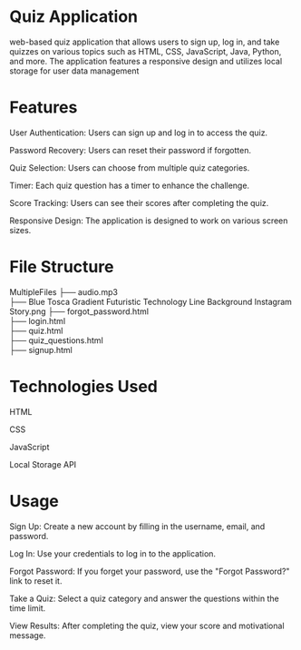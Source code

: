 # Quiz Application
web-based quiz application that allows users to sign up, log in, and take quizzes on various topics such as HTML, CSS, JavaScript, Java, Python, and more. The application features a responsive design and utilizes local storage for user data management

# Features
User Authentication: Users can sign up and log in to access the quiz.

Password Recovery: Users can reset their password if forgotten.

Quiz Selection: Users can choose from multiple quiz categories.

Timer: Each quiz question has a timer to enhance the challenge.

Score Tracking: Users can see their scores after completing the quiz.

Responsive Design: The application is designed to work on various screen sizes.

# File Structure
MultipleFiles
├── audio.mp3                  
├── Blue Tosca Gradient Futuristic Technology Line Background Instagram Story.png
├── forgot_password.html        
├── login.html                  
├── quiz.html                   
├── quiz_questions.html         
├── signup.html 

# Technologies Used
HTML

CSS

JavaScript

Local Storage API

# Usage
Sign Up: Create a new account by filling in the username, email, and password.

Log In: Use your credentials to log in to the application.

Forgot Password: If you forget your password, use the "Forgot Password?" link to reset it.

Take a Quiz: Select a quiz category and answer the questions within the time limit.

View Results: After completing the quiz, view your score and motivational message.



